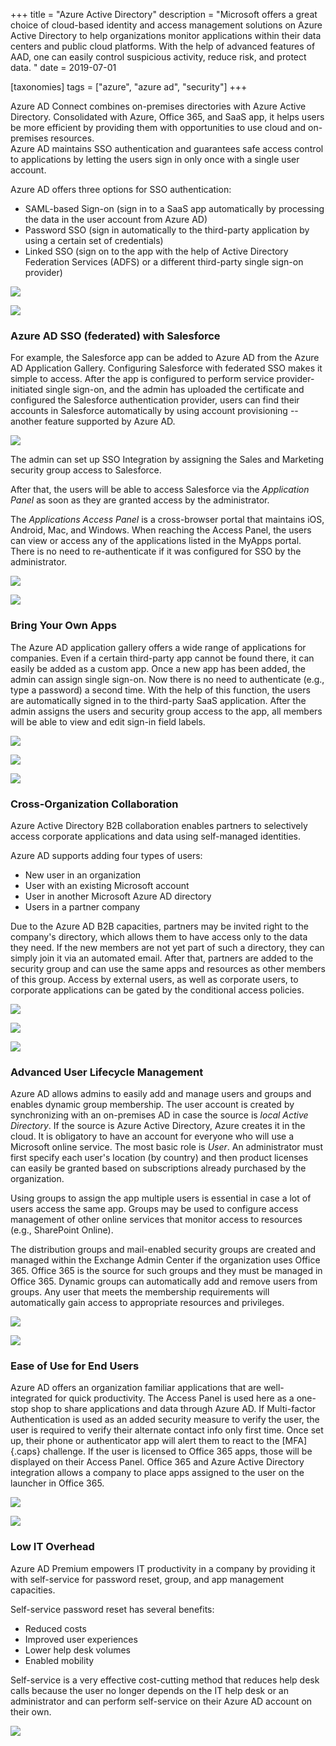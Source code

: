 +++
title = "Azure Active Directory"
description = "Microsoft offers a great choice of cloud-based identity and access management solutions on Azure Active Directory to help organizations monitor applications within their data centers and public cloud platforms. With the help of advanced features of AAD, one can easily control suspicious activity, reduce risk, and protect data. "
date = 2019-07-01

[taxonomies]
tags = ["azure", "azure ad", "security"]
+++

Azure AD Connect combines on-premises directories with Azure Active
Directory. Consolidated with Azure, Office 365, and SaaS app, it helps users 
be more efficient by providing them with opportunities to
use cloud and on-premises resources.\
Azure AD maintains SSO authentication and guarantees safe
access control to applications by letting the users sign in only once
with a single user account.

Azure AD offers three options for SSO authentication:

-   SAML-based Sign-on (sign in to a SaaS app automatically by
    processing the data in the user account from Azure AD)
-   Password SSO (sign in automatically to the third-party
    application by using a certain set of credentials)
-   Linked SSO (sign on to the app with the help of Active
    Directory Federation Services (ADFS) or a different
    third-party single sign-on provider)

![](https://o365hq.com/images/426.png)

![](https://o365hq.com/images/423.png)

### Azure AD SSO (federated) with Salesforce

For example, the Salesforce app can be added to Azure AD from the Azure
AD Application Gallery. Configuring Salesforce with federated
SSO makes it simple to access. After the app is configured
to perform service provider-initiated single sign-on, and the admin has
uploaded the certificate and configured the Salesforce authentication
provider, users can find their accounts in Salesforce automatically by
using account provisioning -- another feature supported by Azure AD.

![](https://o365hq.com/images/424.png)

The admin can set up SSO Integration by assigning the Sales and
Marketing security group access to Salesforce.

After that, the users will be able to access Salesforce via the
*Application Panel* as soon as they are granted access by the
administrator.

The *Applications Access Panel* is a cross-browser portal that
maintains iOS, Android, Mac, and Windows. When reaching the Access
Panel, the users can view or access any of the applications listed in
the MyApps portal. There is no need to re-authenticate if it was
configured for SSO by the administrator.

![](https://o365hq.com/images/427.png)

![](https://o365hq.com/images/425.png)

### Bring Your Own Apps

The Azure AD application gallery offers a wide range of applications
for companies. Even if a certain third-party app cannot be found
there, it can easily be added as a custom app. Once a new app has been
added, the admin can assign single sign-on. Now there is no need to
authenticate (e.g., type a password) a second time. With the help of this
function, the users are automatically signed in to the third-party SaaS
application. After the admin assigns the users and security group
access to the app, all members will be able to view and edit sign-in
field labels.

![](https://o365hq.com/images/428.png)

![](https://o365hq.com/images/429.png)

![](https://o365hq.com/images/430.png)

### Cross-Organization Collaboration

Azure Active Directory B2B collaboration enables partners to selectively
access corporate applications and data using self-managed identities.

Azure AD supports adding four types of users:

-   New user in an organization
-   User with an existing Microsoft account
-   User in another Microsoft Azure AD directory
-   Users in a partner company

Due to the Azure AD B2B capacities, partners may be invited right to the
company's directory, which allows them to have access only to the data
they need. If the new members are not yet part of such a directory, they
can simply join it via an automated email. After that, partners are
added to the security group and can use the same apps and resources as
other members of this group. Access by external users, as well as
corporate users, to corporate applications can be gated by the 
conditional access policies.

![](https://o365hq.com/images/431.png)

![](https://o365hq.com/images/432.png)

![](https://o365hq.com/images/433.png)

### Advanced User Lifecycle Management

Azure AD allows admins to easily add and manage users and groups and
enables dynamic group membership. The user account is created by
synchronizing with an on-premises AD in case the source is *local Active
Directory*. If the source is Azure Active Directory, Azure creates it in
the cloud. It is obligatory to have an account for everyone who will
use a Microsoft online service. The most basic role is *User*. An
administrator must first specify each user's location (by country) and
then product licenses can easily be granted based on subscriptions
already purchased by the organization.

Using groups to assign the app multiple users is essential in case a lot
of users access the same app. Groups may be used to configure access
management of other online services that monitor access to resources
(e.g., SharePoint Online).

The distribution groups and mail-enabled security groups are created and
managed within the Exchange Admin Center if the organization uses Office
365. Office 365 is the source for such groups and they must be managed
in Office 365. Dynamic groups can automatically add and remove users
from groups. Any user that meets the membership requirements will
automatically gain access to appropriate resources and privileges.

![](https://o365hq.com/images/434.png)

![](https://o365hq.com/images/435.png)

### Ease of Use for End Users

Azure AD offers an organization familiar applications that are well-integrated for
quick productivity. The Access Panel is used here as a one-stop shop to
share applications and data through Azure AD. If Multi-factor
Authentication is used as an added security measure to verify the user,
the user is required to verify their alternate contact info only first time. 
Once set up, their phone or authenticator app will
alert them to react to the [MFA]{.caps} challenge. If the user is
licensed to Office 365 apps, those will be displayed on their Access Panel.
Office 365 and Azure Active Directory integration allows a company to
place apps assigned to the user on the launcher in Office 365.

![](https://o365hq.com/images/436.png)

![](https://o365hq.com/images/438.png)

### Low IT Overhead

Azure AD Premium empowers IT productivity in a company by providing it
with self-service for password reset, group, and app management
capacities.

Self-service password reset has several benefits:

-   Reduced costs
-   Improved user experiences
-   Lower help desk volumes
-   Enabled mobility

Self-service is a very effective cost-cutting method that reduces help
desk calls because the user no longer depends on the IT help desk or an
administrator and can perform self-service on their Azure AD account on
their own.

![](https://o365hq.com/images/437.png)
